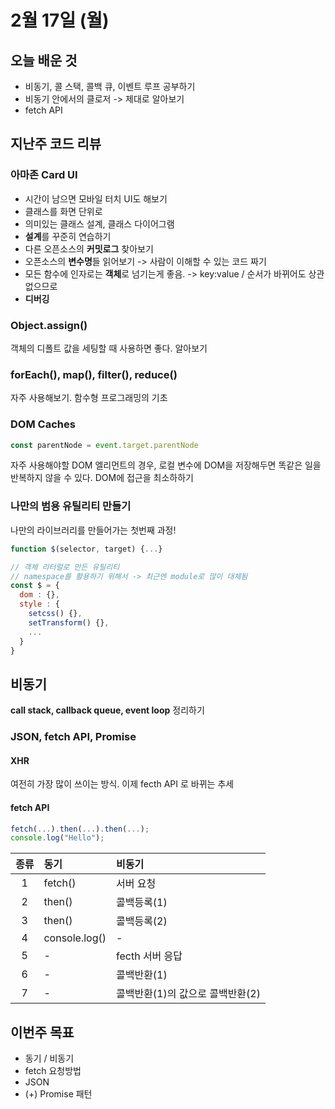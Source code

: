 # 2월 17일 \(월\)

## 오늘 배운 것

* 비동기, 콜 스택, 콜백 큐, 이벤트 루프 공부하기
* 비동기 안에서의 클로저 -&gt; 제대로 알아보기
* fetch API

## 지난주 코드 리뷰

### 아마존 Card UI

* 시간이 남으면 모바일 터치 UI도 해보기
* 클래스를 화면 단위로
* 의미있는 클래스 설계, 클래스 다이어그램
* **설계**를 꾸준히 연습하기
* 다른 오픈소스의 **커밋로그** 찾아보기
* 오픈소스의 **변수명**들 읽어보기 -&gt; 사람이 이해할 수 있는 코드 짜기
* 모든 함수에 인자로는 **객체**로 넘기는게 좋음. -&gt; key:value / 순서가 바뀌어도 상관 없으므로
* **디버깅**

### Object.assign\(\)

객체의 디폴트 값을 세팅할 때 사용하면 좋다. 알아보기

### forEach\(\), map\(\), filter\(\), reduce\(\)

자주 사용해보기. 함수형 프로그래밍의 기초

### DOM Caches

```javascript
const parentNode = event.target.parentNode
```

자주 사용해야할 DOM 엘리먼트의 경우, 로컬 변수에 DOM을 저장해두면 똑같은 일을 반복하지 않을 수 있다. DOM에 접근을 최소하하기

### 나만의 범용 유틸리티 만들기

나만의 라이브러리를 만들어가는 첫번째 과정!

```javascript
function $(selector, target) {...}

// 객체 리터럴로 만든 유틸리티
// namespace를 활용하기 위해서 -> 최근엔 module로 많이 대체됨
const $ = {
  dom : {},
  style : {
    setcss() {},
    setTransform() {},
    ...
  }
}
```

## 비동기

**call stack, callback queue, event loop** 정리하기

### JSON, fetch API, Promise

#### XHR

여전히 가장 많이 쓰이는 방식. 이제 fecth API 로 바뀌는 추세

#### fetch API

```javascript
fetch(...).then(...).then(...);
console.log("Hello");
```

| 종류 | 동기 | 비동기 |
| :---: | :--- | :--- |
| 1 | fetch\(\) | 서버 요청 |
| 2 | then\(\) | 콜백등록\(1\) |
| 3 | then\(\) | 콜백등록\(2\) |
| 4 | console.log\(\) | - |
| 5 | - | fecth 서버 응답 |
| 6 | - | 콜백반환\(1\) |
| 7 | - | 콜백반환\(1\)의 값으로 콜백반환\(2\) |

## 이번주 목표

* 동기 / 비동기
* fetch 요청방법
* JSON
* \(+\) Promise 패턴

